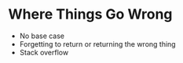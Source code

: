 # Where Things Go Wrong

- No base case
- Forgetting to return or returning the wrong thing
- Stack overflow

